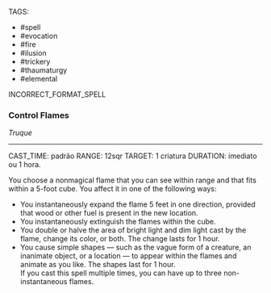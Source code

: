 TAGS:
- #spell
- #evocation
- #fire
- #ilusion
- #trickery
- #thaumaturgy
- #elemental

INCORRECT_FORMAT_SPELL
### Control Flames
*Truque*
___
CAST_TIME: padrão
RANGE: 12sqr
TARGET: 1 criatura
DURATION: imediato ou 1 hora.

You choose a nonmagical flame that you can see within range and that fits within a 5-foot cube. You affect it in one of the following ways:  
- You instantaneously expand the flame 5 feet in one direction, provided that wood or other fuel is present in the new location.  
- You instantaneously extinguish the flames within the cube.  
- You double or halve the area of bright light and dim light cast by the flame, change its color, or both. The change lasts for 1 hour.  
- You cause simple shapes — such as the vague form of a creature, an inanimate object, or a location — to appear within the flames and animate as you like. The shapes last for 1 hour.  
If you cast this spell multiple times, you can have up to three non-instantaneous flames.
